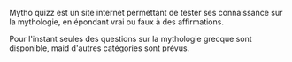Mytho quizz est un site internet permettant de tester ses connaissance sur la mythologie,
 en épondant vrai ou faux à des affirmations. 

Pour l'instant seules des questions sur la mythologie grecque sont disponible, maid d'autres catégories sont prévus.
